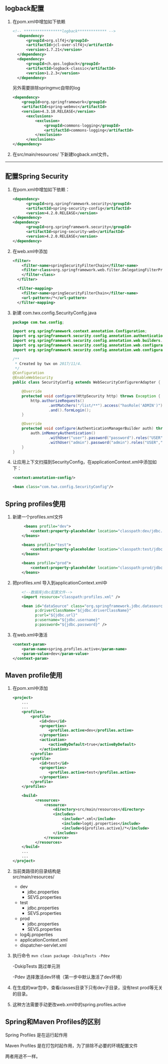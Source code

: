 ## logback配置

1. 在pom.xml中增加如下依赖
    ```xml
    <!-- *****************logback************* -->
      <dependency>
          <groupId>org.slf4j</groupId>
          <artifactId>jcl-over-slf4j</artifactId>
          <version>1.7.21</version>
      </dependency>
      <dependency>
          <groupId>ch.qos.logback</groupId>
          <artifactId>logback-classic</artifactId>
          <version>1.2.3</version>
      </dependency>
    ```

    另外需要排除springmvc自带的log
    ```xml
    <dependency>
        <groupId>org.springframework</groupId>
        <artifactId>spring-webmvc</artifactId>
        <version>4.3.10.RELEASE</version>
          <exclusions>
              <exclusion>
                  <groupId>commons-logging</groupId>
                  <artifactId>commons-logging</artifactId>
              </exclusion>
          </exclusions>
    </dependency>
    ```

2. 在src/main/resources/ 下新建logback.xml文件。

---

## 配置Spring Security

1. 在pom.xml中增加如下依赖：
    ```xml
    <dependency>
          <groupId>org.springframework.security</groupId>
          <artifactId>spring-security-config</artifactId>
          <version>4.2.0.RELEASE</version>
    </dependency>
    <dependency>
          <groupId>org.springframework.security</groupId>
          <artifactId>spring-security-web</artifactId>
          <version>4.2.0.RELEASE</version>
    </dependency>
    ```
    
 2. 在web.xml中添加
    ```xml
    <filter>
        <filter-name>springSecurityFilterChain</filter-name>
        <filter-class>org.springframework.web.filter.DelegatingFilterProxy
        </filter-class>
      </filter>
    
      <filter-mapping>
        <filter-name>springSecurityFilterChain</filter-name>
        <url-pattern>/*</url-pattern>
      </filter-mapping>
    ```
    
 3. 新建 com.twx.config.SecurityConfig.java
    ```java
    package com.twx.config;
    
    import org.springframework.context.annotation.Configuration;
    import org.springframework.security.config.annotation.authentication.builders.AuthenticationManagerBuilder;
    import org.springframework.security.config.annotation.web.builders.HttpSecurity;
    import org.springframework.security.config.annotation.web.configuration.EnableWebSecurity;
    import org.springframework.security.config.annotation.web.configuration.WebSecurityConfigurerAdapter;
    
    /**
     * Created by twx on 2017/11/4.
     */
    @Configuration
    @EnableWebSecurity
    public class SecurityConfig extends WebSecurityConfigurerAdapter {
    
        @Override
        protected void configure(HttpSecurity http) throws Exception {
            http.authorizeRequests()
                    .antMatchers("/list/**").access("hasRole('ADMIN')")
                    .and().formLogin();
        }
    
        @Override
        protected void configure(AuthenticationManagerBuilder auth) throws Exception {
            auth.inMemoryAuthentication()
                    .withUser("user").password("password").roles("USER").and()
                    .withUser("admin").password("admin").roles("USER","ADMIN");
        }
    }

    ```
    
 4. 让应用上下文扫描到SecurityConfig，在applicationContext.xml中添加如下：
    ```xml
    <context:annotation-config/>
    
    <bean class="com.twx.config.SecurityConfig"/>
    ```
    
 ## Spring profiles使用
 
 1. 新建一个profiles.xml文件
    ```xml
         <beans profile="dev">
            <context:property-placeholder location="classpath:dev/jdbc.properties,classpath:dev/SEVS.properties" />
        </beans>
    
        <beans profile="test">
            <context:property-placeholder location="classpath:test/jdbc.properties,classpath:test/SEVS.properties" />
        </beans>
    
        <beans profile="prod">
            <context:property-placeholder location="classpath:prod/jdbc.properties,classpath:prod/SEVS.properties" />
        </beans>
    ```
 2. 把profiles.xml 导入到applicationContext.xml中
    ```xml
        <!--数据库jdbc配置文件-->
        <import resource="classpath:profiles.xml" />
    
        <bean id="dataSource" class="org.springframework.jdbc.datasource.DriverManagerDataSource"
              p:driverClassName="${jdbc.driverClassName}"
              p:url="${jdbc.url}"
              p:username="${jdbc.username}"
              p:password="${jdbc.password}" />
    ```
    
 3. 在web.xml中激活
    ```xml
    <context-param>
        <param-name>spring.profiles.active</param-name>
        <param-value>dev</param-value>
    </context-param>
    ```
    
    
 ## Maven profile使用
 
 1. 在pom.xml中添加
    ```xml
    <project>
        ...
        ...
        <profiles>
            <profile>
                <id>dev</id>
                <properties>
                    <profiles.active>dev</profiles.active>
                </properties>
                <activation>
                    <activeByDefault>true</activeByDefault>
                </activation>
            </profile>
            <profile>
                <id>test</id>
                <properties>
                    <profiles.active>test</profiles.active>
                </properties>
            </profile>
        </profiles>
    
        <build>
              <resources>
                  <resource>
                      <directory>src/main/resources</directory>
                      <includes>
                          <include>*.xml</include>
                          <include>log4j.properties</include>
                          <include>${profiles.active}/*</include>
                      </includes>
                  </resource>
              </resources>
        </build>
        ...
        ...
    </project>
    ```
    
 2. 当前类路径的目录结构是  
     src/main/resources/ <br>
      -   dev
           - jdbc.properties
           - SEVS.properties
      -   test
            -  jdbc.properties
            - SEVS.properties
       -  prod
            -  jdbc.properties
            - SEVS.properties
       -  log4j.properties 
       -  applicationContext.xml <br>
       -  dispatcher-servlet.xml <br>
         
 3. 执行命令 ```mvn clean package -DskipTests -Pdev```
 
    -DskipTests 跳过单元测
    
    -Pdev 选择激活dev环境（第一步中默认激活了dev环境）
    
 4. 在生成的war包中，查看classes目录下只有dev子目录，没有test prod等无关的目录。
 
 5. 这种方法需要手动更改web.xml中的spring.profiles.active
 
 
 ## Spring和Maven Profiles的区别
 
 Spring Profiles 是在运行起作用
 
 Maven Profiles 是在打包时起作用，为了排除不必要的环境配置文件
 
 两者用途不一样。